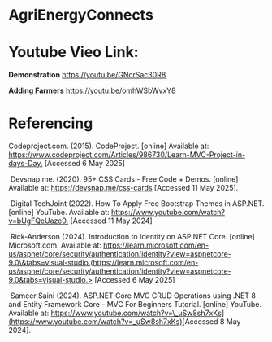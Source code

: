 # AgriEnergyConnects

# Youtube Vieo Link:

**Demonstration**
https://youtu.be/GNcrSac30R8


**Adding Farmers**
https://youtu.be/omhWSbWvxY8




# Referencing

Codeproject.com. (2015). CodeProject. \[online] Available at: <https://www.codeproject.com/Articles/986730/Learn-MVC-Project-in-days-Day.> [Accessed 6 May 2025]

‌
Devsnap.me. (2020). 95+ CSS Cards - Free Code + Demos. \[online] Available at: <https://devsnap.me/css-cards> [Accessed 11 May 2025].

‌
Digital TechJoint (2022). How To Apply Free Bootstrap Themes in ASP.NET. \[online] YouTube. Available at: <https://www.youtube.com/watch?v=bUgFQeUaze0.> [Accessed 11 May 2024]

‌
Rick-Anderson (2024). Introduction to Identity on ASP.NET Core. \[online] Microsoft.com. Available at: <https://learn.microsoft.com/en-us/aspnet/core/security/authentication/identity?view=aspnetcore-9.0\&tabs=visual-studio.>(https://learn.microsoft.com/en-us/aspnet/core/security/authentication/identity?view=aspnetcore-9.0&tabs=visual-studio.> [Accessed 6 May 2025]

‌
Sameer Saini (2024). ASP.NET Core MVC CRUD Operations using .NET 8 and Entity Framework Core - MVC For Beginners Tutorial. \[online] YouTube. Available at: <https://www.youtube.com/watch?v=\_uSw8sh7xKs](https://www.youtube.com/watch?v=_uSw8sh7xKs)>[Accessed 8 May 2024].


